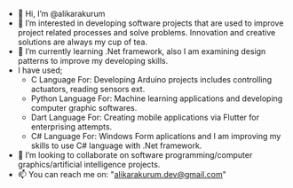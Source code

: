 - 👋 Hi, I’m @alikarakurum
- 👀 I’m interested in developing software projects that are used to improve project related processes and solve problems. Innovation and creative solutions are always my cup of tea.
- 🌱 I’m currently learning .Net framework, also I am examining design patterns to improve my developing skills.
- I have used;
  - C Language For: Developing Arduino projects includes controlling actuators, reading sensors ext. 
  - Python Language For: Machine learning applications and developing computer graphic softwares.
  - Dart Language For: Creating mobile applications via Flutter for enterprising attempts. 
  - C# Language For: Windows Form aplications and I am improving my skills to use C# language with .Net framework. 
- 💞️ I’m looking to collaborate on software programming/computer graphics/artificial intelligence projects.
- 📫 You can reach me on: "alikarakurum.dev@gmail.com"
